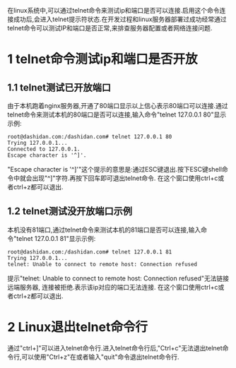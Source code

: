 <div class="jumbotron">
<p>在linux系统中,可以通过telnet命令来测试ip和端口是否可以连接.启用这个命令连接成功后,会进入telnet提示符状态.在开发过程和linux服务器部署过成功经常通过telnet命令可以测试IP和端口是否正常,来排查服务器配置或者网络连接问题.</p>  
</div>

1 telnet命令测试ip和端口是否开放
===

1.1 telnet测试已开放端口
---

由于本机跑着nginx服务器,开通了80端口显示以上信心表示80端口可以连接.通过telnet命令来测试本机的80端口是否可以连接,输入命令"telnet 127.0.0.1 80"显示示例:

```
root@dashidan.com:/dashidan.com# telnet 127.0.0.1 80
Trying 127.0.0.1...
Connected to 127.0.0.1.
Escape character is '^]'.
```
"Escape character is '^]'"这个提示的意思是:通过ESC键退出.按下ESC键shell命令中就会出现"^]"字符.再按下回车即可退出telnet命令. 在这个窗口使用ctrl+c或者ctrl+z都可以退出.

1.2 telnet测试没开放端口示例
---

本机没有81端口,通过telnet命令来测试本机的81端口是否可以连接,输入命令"telnet 127.0.0.1 81"显示示例:
```
root@dashidan.com:/dashidan.com# telnet 127.0.0.1 81
Trying 127.0.0.1...
telnet: Unable to connect to remote host: Connection refused
```

提示"telnet: Unable to connect to remote host: Connection refused"无法链接远端服务器, 连接被拒绝.表示该ip对应的端口无法连接. 在这个窗口使用ctrl+c或者ctrl+z都可以退出.

2 Linux退出telnet命令行
===

通过"ctrl+]"可以进入telnet命令行.进入telnet命令行后,"Ctrl+c"无法退出telnet命令行,可以使用"Ctrl+z"在或者输入"quit"命令退出telnet命令行.